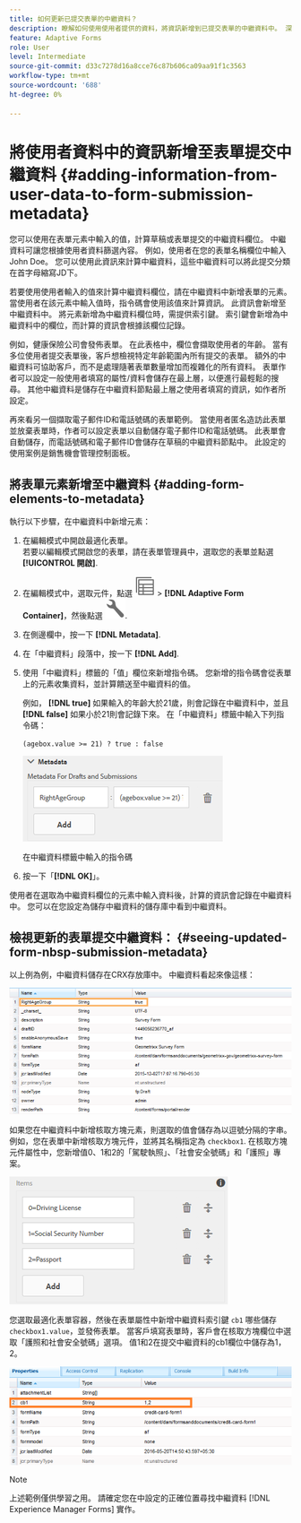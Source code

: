 ```yaml
---
title: 如何更新已提交表單的中繼資料？
description: 瞭解如何使用使用者提供的資料，將資訊新增到已提交表單的中繼資料中。 深入瞭解如何在CRX存放庫中檢視更新的表單提交中繼資料。
feature: Adaptive Forms
role: User
level: Intermediate
source-git-commit: d33c7278d16a8cce76c87b606ca09aa91f1c3563
workflow-type: tm+mt
source-wordcount: '688'
ht-degree: 0%

---
```



# 將使用者資料中的資訊新增至表單提交中繼資料 {#adding-information-from-user-data-to-form-submission-metadata}

您可以使用在表單元素中輸入的值，計算草稿或表單提交的中繼資料欄位。 中繼資料可讓您根據使用者資料篩選內容。 例如，使用者在您的表單名稱欄位中輸入John Doe。 您可以使用此資訊來計算中繼資料，這些中繼資料可以將此提交分類在首字母縮寫JD下。

若要使用使用者輸入的值來計算中繼資料欄位，請在中繼資料中新增表單的元素。 當使用者在該元素中輸入值時，指令碼會使用該值來計算資訊。 此資訊會新增至中繼資料中。 將元素新增為中繼資料欄位時，需提供索引鍵。 索引鍵會新增為中繼資料中的欄位，而計算的資訊會根據該欄位記錄。

例如，健康保險公司會發佈表單。 在此表格中，欄位會擷取使用者的年齡。 當有多位使用者提交表單後，客戶想檢視特定年齡範圍內所有提交的表單。 額外的中繼資料可協助客戶，而不是處理隨著表單數量增加而複雜化的所有資料。 表單作者可以設定一般使用者填寫的屬性/資料會儲存在最上層，以便進行最輕鬆的搜尋。 其他中繼資料是儲存在中繼資料節點最上層之使用者填寫的資訊，如作者所設定。

再來看另一個擷取電子郵件ID和電話號碼的表單範例。 當使用者匿名造訪此表單並放棄表單時，作者可以設定表單以自動儲存電子郵件ID和電話號碼。 此表單會自動儲存，而電話號碼和電子郵件ID會儲存在草稿的中繼資料節點中。 此設定的使用案例是銷售機會管理控制面板。

## 將表單元素新增至中繼資料 {#adding-form-elements-to-metadata}

執行以下步驟，在中繼資料中新增元素：

1. 在編輯模式中開啟最適化表單。\
   若要以編輯模式開啟您的表單，請在表單管理員中，選取您的表單並點選 **[!UICONTROL 開啟]**.
1. 在編輯模式中，選取元件，點選 ![欄位層級](assets/select_parent_icon.svg) > **[!DNL Adaptive Form Container]**，然後點選 ![cmppr](assets/configure-icon.svg).
1. 在側邊欄中，按一下 **[!DNL Metadata]**.
1. 在「中繼資料」段落中，按一下 **[!DNL Add]**.
1. 使用「中繼資料」標籤的「值」欄位來新增指令碼。 您新增的指令碼會從表單上的元素收集資料，並計算饋送至中繼資料的值。

   例如， **[!DNL true]** 如果輸入的年齡大於21歲，則會記錄在中繼資料中，並且 **[!DNL false]** 如果小於21則會記錄下來。 在「中繼資料」標籤中輸入下列指令碼：

   `(agebox.value >= 21) ? true : false`

   ![中繼資料指令碼](assets/add-element-metadata.png)

   在中繼資料標籤中輸入的指令碼

1. 按一下「**[!DNL OK]**」。

使用者在選取為中繼資料欄位的元素中輸入資料後，計算的資訊會記錄在中繼資料中。 您可以在您設定為儲存中繼資料的儲存庫中看到中繼資料。

## 檢視更新的表單提交中繼資料： {#seeing-updated-form-nbsp-submission-metadata}

以上例為例，中繼資料儲存在CRX存放庫中。 中繼資料看起來像這樣：

![中繼資料](assets/metadata_entry_new.png)

如果您在中繼資料中新增核取方塊元素，則選取的值會儲存為以逗號分隔的字串。 例如，您在表單中新增核取方塊元件，並將其名稱指定為 `checkbox1`. 在核取方塊元件屬性中，您新增值0、1和2的「駕駛執照」、「社會安全號碼」和「護照」專案。

![從核取方塊儲存多個值](assets/checkbox-metadata.png)

您選取最適化表單容器，然後在表單屬性中新增中繼資料索引鍵 `cb1` 哪些儲存 `checkbox1.value`，並發佈表單。 當客戶填寫表單時，客戶會在核取方塊欄位中選取「護照和社會安全號碼」選項。 值1和2在提交中繼資料的cb1欄位中儲存為1， 2。

![在核取方塊欄位中選取多個值的中繼資料專案](assets/metadata-entry.png)

>[!NOTE]
>
>上述範例僅供學習之用。 請確定您在中設定的正確位置尋找中繼資料 [!DNL Experience Manager Forms] 實作。

